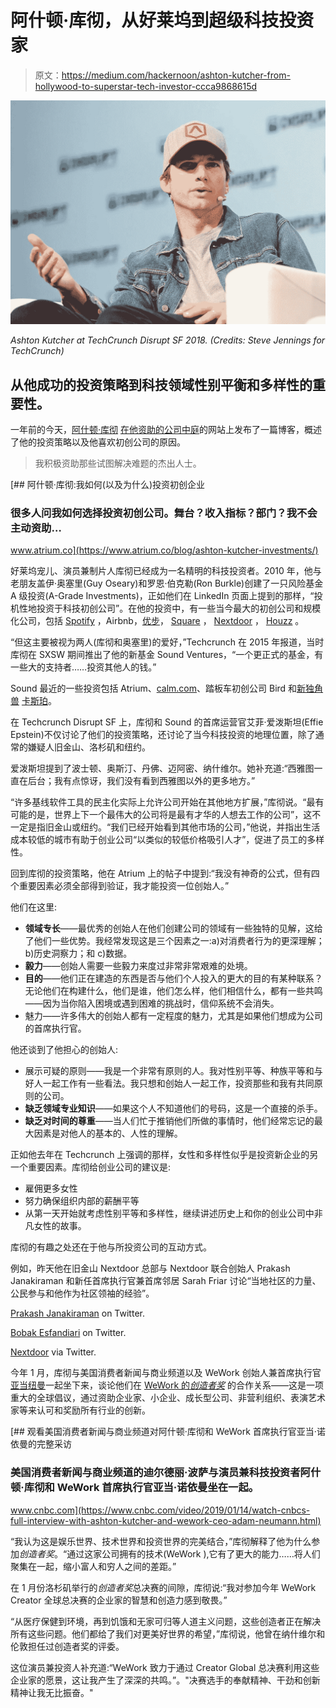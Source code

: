 # 阿什顿·库彻，从好莱坞到超级科技投资家

> 原文：<https://medium.com/hackernoon/ashton-kutcher-from-hollywood-to-superstar-tech-investor-ccca9868615d>

![](img/c7b87d584c694f2333d8e57215fe62da.png)

*Ashton Kutcher at TechCrunch Disrupt SF 2018\. (Credits: Steve Jennings for TechCrunch)*

## 从他成功的投资策略到科技领域性别平衡和多样性的重要性。

一年前的今天，[阿什顿·库彻](https://medium.com/u/36b63bd0fa57?source=post_page-----ccca9868615d--------------------------------) [在他资助的公司](https://www.atrium.co/blog/ashton-kutcher-investments/)[中庭](https://medium.com/u/756b6027d99c?source=post_page-----ccca9868615d--------------------------------)的网站上发布了一篇博客，概述了他的投资策略以及他喜欢初创公司的原因。

> 我积极资助那些试图解决难题的杰出人士。

[](https://www.atrium.co/blog/ashton-kutcher-investments/) [## 阿什顿·库彻:我如何(以及为什么)投资初创企业

### 很多人问我如何选择投资初创公司。舞台？收入指标？部门？我不会主动资助…

www.atrium.co](https://www.atrium.co/blog/ashton-kutcher-investments/) 

好莱坞宠儿、演员兼制片人库彻已经成为一名精明的科技投资者。2010 年，他与老朋友盖伊·奥塞里(Guy Oseary)和罗恩·伯克勒(Ron Burkle)创建了一只风险基金 A 级投资(A-Grade Investments)，正如他们在 LinkedIn 页面上提到的那样，“投机性地投资于科技初创公司”。在他的投资中，有一些当今最大的初创公司和规模化公司，包括 [Spotify](https://medium.com/u/60a317bb70e4?source=post_page-----ccca9868615d--------------------------------) ，Airbnb，[优步](https://medium.com/u/b97b1b381b5a?source=post_page-----ccca9868615d--------------------------------)， [Square](https://medium.com/u/589d4400b6a4?source=post_page-----ccca9868615d--------------------------------) ， [Nextdoor](https://medium.com/u/338fda763c89?source=post_page-----ccca9868615d--------------------------------) ， [Houzz](https://medium.com/u/d456d226d0ef?source=post_page-----ccca9868615d--------------------------------) 。

“但这主要被视为两人(库彻和奥塞里)的爱好，”Techcrunch 在 2015 年报道，当时库彻在 SXSW 期间推出了他的新基金 Sound Ventures，“一个更正式的基金，有一些大的支持者……投资其他人的钱。”

Sound 最近的一些投资包括 Atrium、[calm.com](https://medium.com/u/f9c2aa1512fb?source=post_page-----ccca9868615d--------------------------------)、踏板车初创公司 Bird 和[新独角兽](https://www.bloomberg.com/news/articles/2019-03-27/mattress-startup-casper-joins-the-unicorn-club-with-new-funding) [卡斯珀](https://medium.com/u/6de5256d42c3?source=post_page-----ccca9868615d--------------------------------)。

在 Techcrunch Disrupt SF 上，库彻和 Sound 的首席运营官艾菲·爱泼斯坦(Effie Epstein)不仅讨论了他们的投资策略，还讨论了当今科技投资的地理位置，除了通常的嫌疑人旧金山、洛杉矶和纽约。

爱泼斯坦提到了波士顿、奥斯汀、丹佛、迈阿密、纳什维尔。她补充道:“西雅图一直在后台；我有点惊讶，我们没有看到西雅图以外的更多地方。”

“许多基线软件工具的民主化实际上允许公司开始在其他地方扩展，”库彻说。“最有可能的是，世界上下一个最伟大的公司将是最有才华的人想去工作的公司”，这不一定是指旧金山或纽约。“我们已经开始看到其他市场的公司，”他说，并指出生活成本较低的城市有助于创业公司“以类似的较低价格吸引人才”，促进了员工的多样性。

回到库彻的投资策略，他在 Atrium 上的帖子中提到:“我没有神奇的公式，但有四个重要因素必须全部得到验证，我才能投资一位创始人。”

他们在这里:

*   **领域专长**——最优秀的创始人在他们创建公司的领域有一些独特的见解，这给了他们一些优势。我经常发现这是三个因素之一:a)对消费者行为的更深理解；b)历史洞察力；和 c)数据。
*   **毅力**——创始人需要一些毅力来度过非常非常艰难的处境。
*   **目的**——他们正在建造的东西是否与他们个人投入的更大的目的有某种联系？无论他们在构建什么，他们是谁，他们怎么样，他们相信什么，都有一些共鸣——因为当你陷入困境或遇到困难的挑战时，信仰系统不会消失。
*   魅力——许多伟大的创始人都有一定程度的魅力，尤其是如果他们想成为公司的首席执行官。

他还谈到了他担心的创始人:

*   展示可疑的原则——我是一个非常有原则的人。我对性别平等、种族平等和与好人一起工作有一些看法。我只想和创始人一起工作，投资那些和我有共同原则的公司。
*   **缺乏领域专业知识**——如果这个人不知道他们的号码，这是一个直接的杀手。
*   **缺乏对时间的尊重**——当人们忙于推销他们所做的事情时，他们经常忘记的最大因素是对他人的基本的、人性的理解。

正如他去年在 Techcrunch 上强调的那样，女性和多样性似乎是投资新企业的另一个重要因素。库彻给创业公司的建议是:

*   雇佣更多女性
*   努力确保组织内部的薪酬平等
*   从第一天开始就考虑性别平等和多样性，继续讲述历史上和你的创业公司中非凡女性的故事。

库彻的有趣之处还在于他与所投资公司的互动方式。

例如，昨天他在旧金山 Nextdoor 总部与 Nextdoor 联合创始人 Prakash Janakiraman 和新任首席执行官兼首席邻居 Sarah Friar 讨论“当地社区的力量、公民参与和他作为社区领袖的经验”。

[Prakash Janakiraman](https://medium.com/u/382ba8ec938?source=post_page-----ccca9868615d--------------------------------) on Twitter.

[Bobak Esfandiari](https://medium.com/u/ef2f635b5d60?source=post_page-----ccca9868615d--------------------------------) on Twitter.

[Nextdoor](https://medium.com/u/338fda763c89?source=post_page-----ccca9868615d--------------------------------) via Twitter.

今年 1 月，库彻与美国消费者新闻与商业频道以及 WeWork 创始人兼首席执行官[亚当纽曼](https://medium.com/u/2bfa256f37cd?source=post_page-----ccca9868615d--------------------------------)一起坐下来，谈论他们在 [WeWork 的*创造者奖*](https://creatorawards.wework.com/) 的合作关系——这是一项重大的全球倡议，通过资助企业家、小企业、成长型公司、非营利组织、表演艺术家等来认可和奖励所有行业的创新。

[](https://www.cnbc.com/video/2019/01/14/watch-cnbcs-full-interview-with-ashton-kutcher-and-wework-ceo-adam-neumann.html) [## 观看美国消费者新闻与商业频道对阿什顿·库彻和 WeWork 首席执行官亚当·诺依曼的完整采访

### 美国消费者新闻与商业频道的迪尔德丽·波萨与演员兼科技投资者阿什顿·库彻和 WeWork 首席执行官亚当·诺依曼坐在一起。

www.cnbc.com](https://www.cnbc.com/video/2019/01/14/watch-cnbcs-full-interview-with-ashton-kutcher-and-wework-ceo-adam-neumann.html) 

“我认为这是娱乐世界、技术世界和投资世界的完美结合，”库彻解释了他为什么参加*创造者奖*。“通过这家公司拥有的技术(WeWork ),它有了更大的能力……将人们聚集在一起，缩小富人和穷人之间的差距。”

在 1 月份洛杉矶举行的*创造者奖*总决赛的间隙，库彻说:“我对参加今年 WeWork Creator 全球总决赛的企业家的智慧和创造力感到敬畏。”

“从医疗保健到环境，再到饥饿和无家可归等人道主义问题，这些创造者正在解决所有这些问题。他们都给了我们对更美好世界的希望，”库彻说，他曾在纳什维尔和伦敦担任过创造者奖的评委。

这位演员兼投资人补充道:“WeWork 致力于通过 Creator Global 总决赛利用这些企业家的愿景，这让我产生了深深的共鸣。”。"决赛选手的奉献精神、干劲和创新精神让我无比振奋。"